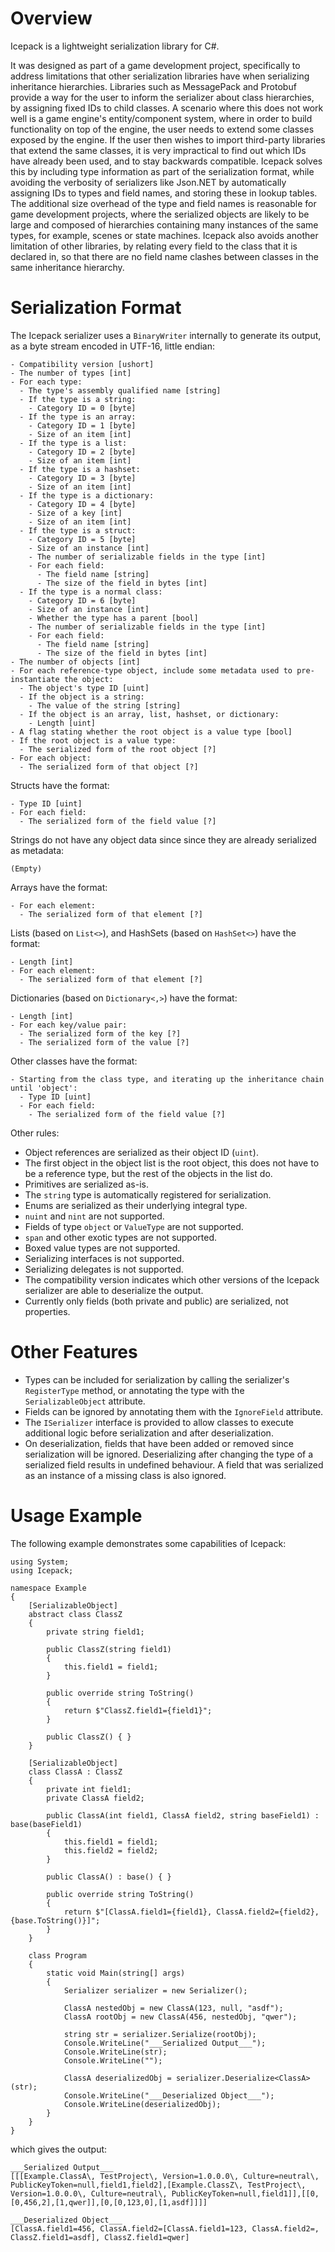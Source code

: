 # Overview

Icepack is a lightweight serialization library for C#.

It was designed as part of a game development project, specifically to address limitations that other serialization libraries have when serializing inheritance hierarchies. Libraries such as MessagePack and Protobuf provide a way for the user to inform the serializer about class hierarchies, by assigning fixed IDs to child classes. A scenario where this does not work well is a game engine's entity/component system, where in order to build functionality on top of the engine, the user needs to extend some classes exposed by the engine. If the user then wishes to import third-party libraries that extend the same classes, it is very impractical to find out which IDs have already been used, and to stay backwards compatible. Icepack solves this by including type information as part of the serialization format, while avoiding the verbosity of serializers like Json.NET by automatically assigning IDs to types and field names, and storing these in lookup tables. The additional size overhead of the type and field names is reasonable for game development projects, where the serialized objects are likely to be large and composed of hierarchies containing many instances of the same types, for example, scenes or state machines. Icepack also avoids another limitation of other libraries, by relating every field to the class that it is declared in, so that there are no field name clashes between classes in the same inheritance hierarchy.

# Serialization Format

The Icepack serializer uses a `BinaryWriter` internally to generate its output, as a byte stream encoded in UTF-16, little endian:

```
- Compatibility version [ushort]
- The number of types [int]
- For each type:
  - The type's assembly qualified name [string]
  - If the type is a string:
    - Category ID = 0 [byte]
  - If the type is an array:
    - Category ID = 1 [byte]
    - Size of an item [int]
  - If the type is a list:
    - Category ID = 2 [byte]
    - Size of an item [int]
  - If the type is a hashset:
    - Category ID = 3 [byte]
    - Size of an item [int]
  - If the type is a dictionary:
    - Category ID = 4 [byte]
    - Size of a key [int]
    - Size of an item [int]
  - If the type is a struct:
    - Category ID = 5 [byte]
    - Size of an instance [int]
    - The number of serializable fields in the type [int]
    - For each field:
      - The field name [string]
      - The size of the field in bytes [int]
  - If the type is a normal class:
    - Category ID = 6 [byte]
    - Size of an instance [int]
    - Whether the type has a parent [bool]
    - The number of serializable fields in the type [int]
    - For each field:
      - The field name [string]
      - The size of the field in bytes [int]
- The number of objects [int]
- For each reference-type object, include some metadata used to pre-instantiate the object:
  - The object's type ID [uint]
  - If the object is a string:
    - The value of the string [string]
  - If the object is an array, list, hashset, or dictionary:
    - Length [uint]
- A flag stating whether the root object is a value type [bool]
- If the root object is a value type:
  - The serialized form of the root object [?]
- For each object:
  - The serialized form of that object [?]
```

Structs have the format:

```
- Type ID [uint]
- For each field:
  - The serialized form of the field value [?]
```

Strings do not have any object data since since they are already serialized as metadata:

```
(Empty)
```

Arrays have the format:

```
- For each element:
  - The serialized form of that element [?]
```

Lists (based on `List<>`), and HashSets (based on `HashSet<>`) have the format:

```
- Length [int]
- For each element:
  - The serialized form of that element [?]
```

Dictionaries (based on `Dictionary<,>`) have the format:

```
- Length [int]
- For each key/value pair:
  - The serialized form of the key [?]
  - The serialized form of the value [?]
```

Other classes have the format:

```
- Starting from the class type, and iterating up the inheritance chain until 'object':
  - Type ID [uint]
  - For each field:
    - The serialized form of the field value [?]
```

Other rules:

* Object references are serialized as their object ID (`uint`).
* The first object in the object list is the root object, this does not have to be a reference type, but the rest of the objects in the list do.
* Primitives are serialized as-is.
* The `string` type is automatically registered for serialization.
* Enums are serialized as their underlying integral type.
* `nuint` and `nint` are not supported.
* Fields of type `object` or `ValueType` are not supported.
* `span` and other exotic types are not supported.
* Boxed value types are not supported.
* Serializing interfaces is not supported.
* Serializing delegates is not supported.
* The compatibility version indicates which other versions of the Icepack serializer are able to deserialize the output.
* Currently only fields (both private and public) are serialized, not properties.

# Other Features

* Types can be included for serialization by calling the serializer's `RegisterType` method, or annotating the type with the `SerializableObject` attribute.
* Fields can be ignored by annotating them with the `IgnoreField` attribute.
* The `ISerializer` interface is provided to allow classes to execute additional logic before serialization and after deserialization.
* On deserialization, fields that have been added or removed since serialization will be ignored. Deserializing after changing the type of a serialized field results in undefined behaviour. A field that was serialized as an instance of a missing class is also ignored.

# Usage Example

The following example demonstrates some capabilities of Icepack:

```
using System;
using Icepack;

namespace Example
{
    [SerializableObject]
    abstract class ClassZ
    {
        private string field1;

        public ClassZ(string field1)
        {
            this.field1 = field1;
        }

        public override string ToString()
        {
            return $"ClassZ.field1={field1}";
        }

        public ClassZ() { }
    }

    [SerializableObject]
    class ClassA : ClassZ
    {
        private int field1;
        private ClassA field2;

        public ClassA(int field1, ClassA field2, string baseField1) : base(baseField1)
        {
            this.field1 = field1;
            this.field2 = field2;
        }

        public ClassA() : base() { }

        public override string ToString()
        {
            return $"[ClassA.field1={field1}, ClassA.field2={field2}, {base.ToString()}]";
        }
    }

    class Program
    {
        static void Main(string[] args)
        {
            Serializer serializer = new Serializer();

            ClassA nestedObj = new ClassA(123, null, "asdf");
            ClassA rootObj = new ClassA(456, nestedObj, "qwer");

            string str = serializer.Serialize(rootObj);
            Console.WriteLine("___Serialized Output___");
            Console.WriteLine(str);
            Console.WriteLine("");

            ClassA deserializedObj = serializer.Deserialize<ClassA>(str);
            Console.WriteLine("___Deserialized Object___");
            Console.WriteLine(deserializedObj);
        }
    }
}
```

which gives the output:

```
___Serialized Output___
[[[Example.ClassA\, TestProject\, Version=1.0.0.0\, Culture=neutral\, PublicKeyToken=null,field1,field2],[Example.ClassZ\, TestProject\, Version=1.0.0.0\, Culture=neutral\, PublicKeyToken=null,field1]],[[0,[0,456,2],[1,qwer]],[0,[0,123,0],[1,asdf]]]]

___Deserialized Object___
[ClassA.field1=456, ClassA.field2=[ClassA.field1=123, ClassA.field2=, ClassZ.field1=asdf], ClassZ.field1=qwer]
```
